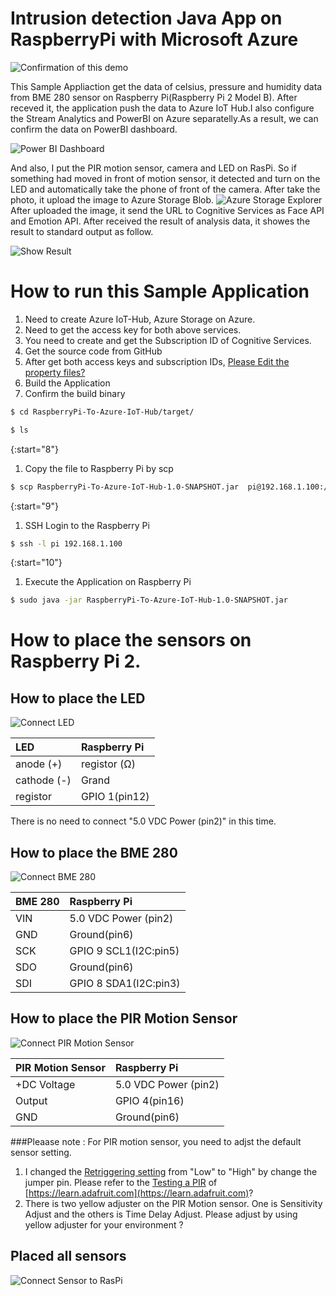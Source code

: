 # Intrusion detection Java App on RaspberryPi with Microsoft Azure 

![Confirmation of this demo](https://c1.staticflickr.com/1/381/31540920304_a8372eb32c_z.jpg)

This Sample Appliaction get the data of celsius, pressure and humidity data from BME 280 sensor on Raspberry Pi(Raspberry Pi 2 Model B).
After receved it, the application push the data to Azure IoT Hub.I also configure the Stream Analytics and PowerBI on Azure separatelly.As a result, we can confirm the data on PowerBI dashboard.

![Power BI Dashboard](https://c1.staticflickr.com/1/328/32233128852_67c067eb60.jpg)

And also, I put the PIR motion sensor, camera and LED on RasPi. So if something had moved in front of motion sensor, it detected and turn on the LED and automatically take the phone of front of the camera. After take the photo, it upload the image to Azure Storage Blob. 
![Azure Storage Explorer](https://c1.staticflickr.com/1/613/32233420072_a1ed6889b1_c.jpg)
After uploaded the image, it send the URL to Cognitive Services as Face API and Emotion API. After received the result of analysis data, it showes the result to standard output as follow.

![Show Result](https://c1.staticflickr.com/1/541/32005905580_bf2a18799e_c.jpg)

# How to run this Sample Application
1. Need to create Azure IoT-Hub, Azure Storage on Azure.
1. Need to get the access key for both above services.
1. You need to create and get the Subscription ID of Cognitive Services.
1. Get the source code from GitHub
1. After get both access keys and subscription IDs, [Please Edit the property files?](https://github.com/yoshioterada/RaspberryPi-To-Azure-IoT-Hub/blob/master/src/main/resources/app-resources_ja_JP.properties "Please Edit this property?")
1. Build the Application
1. Confirm the build binary

```bash
$ cd RaspberryPi-To-Azure-IoT-Hub/target/
```  
```bash
$ ls
```
{:start="8"}
1. Copy the file to Raspberry Pi by scp

```bash
$ scp RaspberryPi-To-Azure-IoT-Hub-1.0-SNAPSHOT.jar  pi@192.168.1.100:/home/pi/
```
{:start="9"}
1. SSH Login to the Raspberry Pi

```bash
$ ssh -l pi 192.168.1.100
```
{:start="10"}
1. Execute the Application on Raspberry Pi

```bash
$ sudo java -jar RaspberryPi-To-Azure-IoT-Hub-1.0-SNAPSHOT.jar  
```  

# How to place the sensors on Raspberry Pi 2.
## How to place the LED

![Connect LED](https://c1.staticflickr.com/1/519/31540433654_972793cf39.jpg)

|LED | Raspberry Pi |
|:-----------|:------------|
|anode (+)|registor (Ω) |
|cathode (-) | Grand |
|registor|GPIO 1(pin12) |

There is no need to connect "5.0 VDC Power (pin2)" in this time.

## How to place the BME 280
![Connect BME 280](https://c1.staticflickr.com/1/499/32232875822_3defde6773.jpg)

|BME 280 | Raspberry Pi |
|:-----------|:------------|
|VIN|5.0 VDC Power (pin2) |
|GND|Ground(pin6)|
|SCK|GPIO 9 SCL1(I2C:pin5)|
|SDO|Ground(pin6)|
|SDI|GPIO 8 SDA1(I2C:pin3)|

## How to place the PIR Motion Sensor
![Connect PIR Motion Sensor](https://c1.staticflickr.com/1/746/32232875872_776592c39b.jpg)

|PIR Motion Sensor | Raspberry Pi |
|:-----------|:------------|
|+DC Voltage|5.0 VDC Power (pin2) |
|Output|GPIO 4(pin16)|
|GND|Ground(pin6)|

###Pleaase note :
For PIR motion sensor, you need to adjst the default sensor setting. 
1. I changed the [Retriggering setting](https://learn.adafruit.com/pir-passive-infrared-proximity-motion-sensor/testing-a-pir) from "Low" to "High" by change the jumper pin. Please refer to the [Testing a PIR](https://learn.adafruit.com/pir-passive-infrared-proximity-motion-sensor/testing-a-pir) of [https://learn.adafruit.com](https://learn.adafruit.com)?
2. There is two yellow adjuster on the PIR Motion sensor. One is Sensitivity Adjust and the others is Time Delay Adjust. Please adjust by using yellow adjuster for your environment ?

## Placed all sensors
![Connect Sensor to RasPi](https://c1.staticflickr.com/1/721/31540433514_2952ab6f01.jpg)